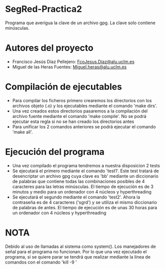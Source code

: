# SegRed-Practica2
Programa que averigua la clave de un archivo gpg. La clave solo contiene minúsculas.

# Autores del proyecto
- Francisco Jesús Díaz Pellejero: FcoJesus.Diaz@alu.uclm.es
- Miguel de las Heras Fuentes: Miguel.heras@alu.uclm.es

# Compilación de ejecutables
- Para compilar los ficheros primero crearemos los directorios con los archivos objeto (.o) y los ejecutables mediante el comando 'make dirs'.
- Una vez creados estos directorios pasaremos a la compilación del archivo fuente mediante el comando 'make compile'. No se podrá ejecutar esta
regla si no se han creado los directorios antes
- Para unificar los 2 comandos anteriores se podrá ejecutar el comando 'make all'.

# Ejecución del programa
- Una vez compilado el programa tendremos a nuestra disposicion 2 tests
- Se ejecutará el primero mediante el comando 'test1'. Este test tratará de desencriptar un archivo gpg cuya clave es 'bb' mediante un diccionario de palabras
que contiene todas las combinaciones posibles de 4 caracteres para las letras minúsculas. El tiempo de ejecución es de 3 minutos y medio para un ordenador
con 4 núcleos y hyperthreading
- Se ejecutará el segundo mediante el comando 'test2'. Ahora la contraseña es de 4 caracteres ('sgrd') y se utiliza el mismo diccionario de palabras
de antes. El tiempo de ejecución es de unas 30 horas para un ordenador con 4 núcleos y hyperthreading

# NOTA
Debido al uso de llamadas al sistema como system(). Los manejadores de señal para el programa no funcionan. Por lo que una vez ejecutado el programa, si
se quiere parar se tendrá que realizar mediante la línea de comandos con el comando 'kill -9 <pid del programa>'
